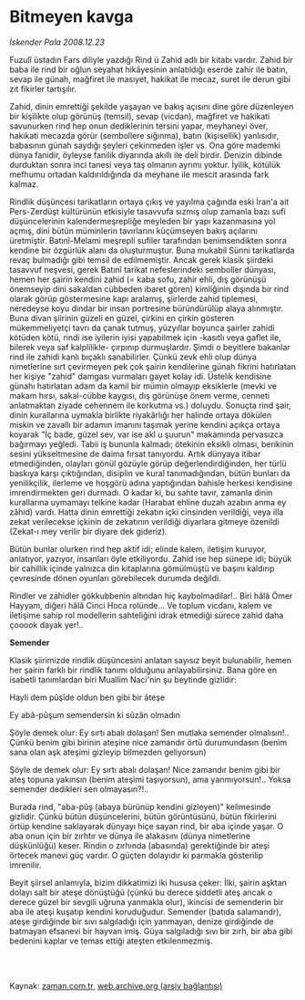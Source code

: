 # Bitmeyen kavga

*İskender Pala 2008.12.23*

<td class="columnist-detail">
<p>Fuzulî üstadın Fars diliyle yazdığı Rind ü Zahid adlı bir kitabı vardır. Zahid bir baba ile rind bir oğlun seyahat hikâyesinin anlatıldığı eserde zahir ile batın, sevap ile günah, mağfiret ile masıyet, hakikat ile mecaz, suret ile derun gibi zıt fikirler tartışılır.</p>
<p>
<div id="haberMetinDiv">
<p>Zahid, dinin emrettiği şekilde yaşayan ve bakış açısını dine göre düzenleyen bir kişilikte olup görünüş (temsil), sevap (vicdan), mağfiret ve hakikati savunurken rind hep onun dediklerinin tersini yapar, meyhaneyi över, hakikati mecazda görür (sembollere sığınma), batın (kişisellik) yanlısıdır, babasının günah saydığı şeyleri çekinmeden işler vs. Ona göre mademki dünya fanidir, öyleyse fanilik diyarında akıllı ile deli birdir. Denizin dibinde durduktan sonra inci tanesi veya taş olmanın ayrımı yoktur. İyilik, kötülük mefhumu ortadan kaldırıldığında da meyhane ile mescit arasında fark kalmaz. 
<p>Rindlik düşüncesi tarikatların ortaya çıkış ve yayılma çağında eski İran'a ait Pers-Zerdüşt kültürünün etkisiyle tasavvufa sızmış olup zamanla bazı sufi düşüncelerinin kalendermeşrepliğe meyleden bir yapı kazanmasına yol açmış, dini bütün müminlerin tavırlarını küçümseyen bakış açılarını üretmiştir. Batınî-Melami meşrepli sufiler tarafından benimsendikten sonra kendine bir özgürlük alanı da oluşturmuştur. Buna mukabil Sünni tarikatlarda revaç bulmadığı gibi temsil de edilmemiştir. Ancak gerek klasik şiirdeki tasavvuf neşvesi, gerek Batınî tarikat nefeslerindeki semboller dünyası, hemen her şairin kendini zahid (= kaba sofu, zahir ehli, dış görünüşü önemseyip dini sakaldan cübbeden ibaret gören) kimliğinin dışında bir rind olarak görüp göstermesine kapı aralamış, şiirlerde zahid tiplemesi, neredeyse koyu dindar bir insan portresine büründürülüp alaya alınmıştır. Buna divan şiirinin güzeli en güzel, çirkini en çirkin gösteren mükemmeliyetçi tavrı da çanak tutmuş, yüzyıllar boyunca şairler zahidi kötüden kötü, rindi ise iyilerin iyisi yapabilmek için -kasıtlı veya gaflet ile, bilerek veya saf kalplilikle- çırpınıp durmuşlardır. Şimdi o beyitlere bakanlar rind ile zahidi kanlı bıçaklı sanabilirler. Çünkü zevk ehli olup dünya nimetlerine sırt çevirmeyen pek çok şairin kendilerine günah fikrini hatırlatan her kişiye "zahid" damgası vurmaları gayet kolay idi. Üstelik kendisine günahı hatırlatan adam da kamil bir mümin olmayıp eksiklerle (mevki ve makam hırsı, sakal-cübbe kaygısı, dış görünüşe önem verme, cenneti anlatmaktan ziyade cehennem ile korkutma vs.) doluydu. Sonuçta rind şair, dinin kurallarına uymakla birlikte riyakârlığı her halinde ortaya dökülen miskin ve zavallı bir adamın imanını taşımak yerine kendini açıkça ortaya koyarak "İç bade, güzel sev, var ise akl u şuurun" makamında pervasızca bağırmayı yeğledi. Tabii iş bununla kalmadı; ötekinin eksikli olması, berikinin sesini yükseltmesine de daima fırsat tanıyordu. Artık dünyaya itibar etmediğinden, olayları gönül gözüyle görüp değerlendirdiğinden, her türlü baskıya karşı çıktığından, disiplin ve kural tanımadığından, bütün bunları da yenilikçilik, ilerleme ve hoşgörü adına yaptığından bahisle herkesi kendisine imrendirmekten geri durmadı. O kadar ki, bu sahte tavır, zamanla dinin kurallarına uymamayı telkine kadar (Harabat ehline duzah azabın anma ey zâhid) vardı. Hatta dinin emrettiği zekatın içki cinsinden verildiği, veya illa zekat verilecekse içkinin de zekatının verildiği diyarlara gitmeye özenildi (Zekat-ı mey verilir bir diyare dek gideriz). 
<p>Bütün bunlar olurken rind hep aktif idi; elinde kalem, iletişim kuruyor, anlatıyor, yazıyor, insanları öyle etkiliyordu. Zahid ise hep sünepe idi; büyük bir cahillik içinde yalnızca din kitaplarına gömülmüştü ve başını kaldırıp çevresinde dönen oyunları görebilecek durumda değildi.
<p>Rindler ve zahidler gökkubbenin altından hiç kaybolmadılar!.. Biri hâlâ Ömer Hayyam, diğeri hâlâ Cinci Hoca rolünde... Ve toplum vicdanı, kalem ve iletişime sahip rol modellerin sahteliğini idrak etmediği sürece zahid daha çooook dayak yer!.. 
<p><b>Semender</b>
<p>Klasik şiirimizde rindlik düşüncesini anlatan sayısız beyit bulunabilir, hemen her şairin farklı bir rindlik tanımı olduğunu anlayabilirsiniz. Bana göre en isabetli tanımlardan biri Muallim Naci'nin şu beytinde gizlidir:
<p>Hayli dem pûşîde oldun ben gibi bir âteşe
<p>Ey abâ-pûşum semendersin ki sûzân olmadın
<p>Şöyle demek olur: Ey sırtı abalı dolaşan! Sen mutlaka semender olmalısın!.. Çünkü benim gibi birinin ateşine nice zamandır örtü durumundasın (benim sana olan aşk ateşimi gizleyip bilmezden geliyorsun)
<p>Şöyle de demek olur: Ey sırtı abalı dolaşan! Nice zamandır benim gibi bir ateş topuna yakınsın (benim ateşimi taşıyorsun), ama yanmıyorsun!.. Yoksa semender dedikleri sen olmayasın?!.. 
<p>Burada rind, "aba-pûş (abaya bürünüp kendini gizleyen)" kelimesinde gizlidir. Çünkü bütün düşüncelerini, bütün görüntüsünü, bütün fikirlerini örtüp kendine saklayarak dünyayı hiçe sayan rind, bir aba içinde yaşar. O aba onun için bir zırhtır ve dünya ile alakasını (dünya nimetlerine düşkünlüğü) keser. Rindin o zırhında (abasında) gerektiğinde bir ateşi örtecek manevi güç vardır. O güçten dolayıdır ki parmakla gösterilip imrenilir. 
<p>Beyit şiirsel anlamıyla, bizim dikkatimizi iki hususa çeker: İlki, şairin aşktan dolayı salt bir ateşe dönüştüğü (çünkü bu derece şiddetli ateş ancak o derece güzel bir sevgili uğruna yanmakla olur), ikincisi de semenderin bir aba ile ateşi kuşatıp kendini koruduğudur. Semender (batıda salamandr), ateşe girdiğinde bir sıvı salgıladığı için yanmayan, denize girdiğinde de batmayan efsanevi bir hayvan imiş. Güya salgıladığı sıvı bir zırh, bir aba gibi bedenini kaplar ve temas ettiği ateşten etkilenmezmiş. </p></p></p></p></p></p></p></p></p></p></p></p></div>
</p>


<p><br>
		 </br></p></td>

Kaynak: [zaman.com.tr](http://zaman.com.tr/yazar.do?yazino=773345), [web.archive.org (arşiv bağlantısı)](http://web.archive.org/web/20111124004506/http://www.zaman.com.tr:80/yazar.do?yazino=773345)

